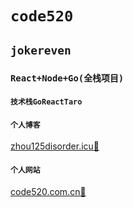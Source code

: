 # `code520`

## `jokereven`

### `React+Node+Go(全栈项目)`

#### `技术栈GoReactTaro`

#### `个人博客`

[zhou125disorder.icu📌](zhou125disorder.icu)

#### `个人网站`

[code520.com.cn📌](code520.com.cn)
